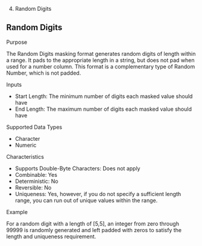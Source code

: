   4. Random Digits

## Random Digits

Purpose

The Random Digits masking format generates random digits of length within a
range. It pads to the appropriate length in a string, but does not pad when
used for a number column. This format is a complementary type of Random
Number, which is not padded.

Inputs

  * Start Length: The minimum number of digits each masked value should have 
  * End Length: The maximum number of digits each masked value should have 

Supported Data Types

  * Character
  * Numeric

Characteristics

  * Supports Double-Byte Characters: Does not apply
  * Combinable: Yes
  * Deterministic: No
  * Reversible: No
  * Uniqueness: Yes, however, if you do not specify a sufficient length range, you can run out of unique values within the range.

Example

For a random digit with a length of [5,5], an integer from zero through 99999
is randomly generated and left padded with zeros to satisfy the length and
uniqueness requirement.
